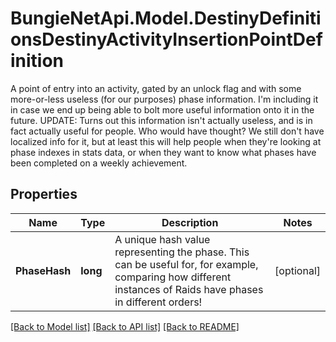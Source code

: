 # BungieNetApi.Model.DestinyDefinitionsDestinyActivityInsertionPointDefinition
A point of entry into an activity, gated by an unlock flag and with some more-or-less useless (for our purposes) phase information. I'm including it in case we end up being able to bolt more useful information onto it in the future.  UPDATE: Turns out this information isn't actually useless, and is in fact actually useful for people. Who would have thought? We still don't have localized info for it, but at least this will help people when they're looking at phase indexes in stats data, or when they want to know what phases have been completed on a weekly achievement.
## Properties

Name | Type | Description | Notes
------------ | ------------- | ------------- | -------------
**PhaseHash** | **long** | A unique hash value representing the phase. This can be useful for, for example, comparing how different instances of Raids have phases in different orders! | [optional] 

[[Back to Model list]](../README.md#documentation-for-models) [[Back to API list]](../README.md#documentation-for-api-endpoints) [[Back to README]](../README.md)

